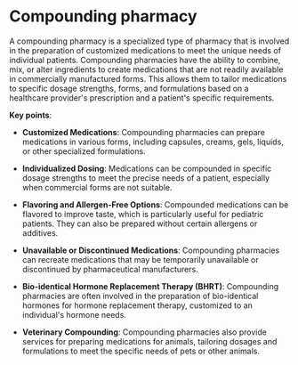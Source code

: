 <!--
source: gpt-3 + jph editing
tags: care-categories
-->

# Compounding pharmacy

A compounding pharmacy is a specialized type of pharmacy that is involved in the preparation of customized medications to meet the unique needs of individual patients. Compounding pharmacies have the ability to combine, mix, or alter ingredients to create medications that are not readily available in commercially manufactured forms. This allows them to tailor medications to specific dosage strengths, forms, and formulations based on a healthcare provider's prescription and a patient's specific requirements.

**Key points**:

* **Customized Medications**: Compounding pharmacies can prepare medications in various forms, including capsules, creams, gels, liquids, or other specialized formulations.

* **Individualized Dosing**: Medications can be compounded in specific dosage strengths to meet the precise needs of a patient, especially when commercial forms are not suitable.

* **Flavoring and Allergen-Free Options**: Compounded medications can be flavored to improve taste, which is particularly useful for pediatric patients. They can also be prepared without certain allergens or additives.

* **Unavailable or Discontinued Medications**: Compounding pharmacies can recreate medications that may be temporarily unavailable or discontinued by pharmaceutical manufacturers.

* **Bio-identical Hormone Replacement Therapy (BHRT)**: Compounding pharmacies are often involved in the preparation of bio-identical hormones for hormone replacement therapy, customized to an individual's hormone needs.

* **Veterinary Compounding**: Compounding pharmacies also provide services for preparing medications for animals, tailoring dosages and formulations to meet the specific needs of pets or other animals.
